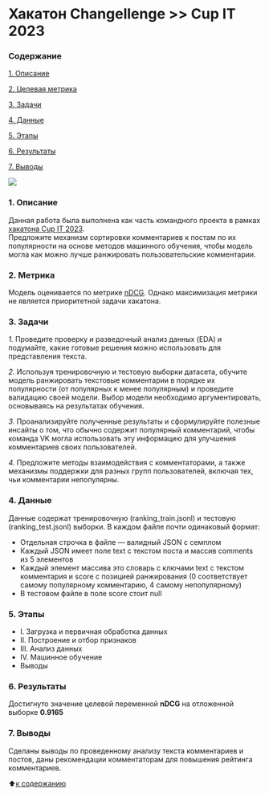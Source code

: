 # **Хакатон Changellenge >> Cup IT 2023**

### __Содержание__

[1. Описание]()<br>

[2. Целевая метрика]()

[3. Задачи]()<br>

[4. Данные]()<br>

[5. Этапы]()<br>

[6. Результаты]()<br>

[7. Выводы]()<br>

![](https://i.postimg.cc/rFCHLvgS/CUP-IT.jpg)

### __1. Описание__
Данная работа была выполнена как часть командного проекта в рамках [хакатона Cup IT 2023](https://changellenge.com/tpage/changellenge-cup-it-2023-first-tour/#).  
Предложите механизм сортировки комментариев к постам по их популярности на основе методов машинного обучения, чтобы модель могла как можно лучше ранжировать пользовательские комментарии.

### __2. Метрика__
Модель оценивается по метрике [nDCG](https://en.wikipedia.org/wiki/Discounted_cumulative_gain#Normalized_DCG). Однако максимизация метрики не является приоритетной задачи хакатона.

### __3. Задачи__
*1.* Проведите проверку и разведочный анализ данных (EDA) и подумайте, какие готовые решения можно использовать для представления текста.

*2.* Используя тренировочную и тестовую выборки датасета, обучите модель ранжировать текстовые комментарии в порядке их популярности (от популярных к менее популярным) и проведите валидацию своей модели. Выбор модели необходимо аргументировать, основываясь на результатах обучения.

*3.* Проанализируйте полученные результаты и сформулируйте полезные инсайты о том, что обычно содержит популярный комментарий, чтобы команда VK могла использовать эту информацию для улучшения комментариев своих пользователей.

*4.* Предложите методы взаимодействия с комментаторами, а также механизмы поддержки для разных групп пользователей, включая тех, чьи комментарии непопулярны.

### **4. Данные**
Данные содержат тренировочную (ranking_train.jsonl) и тестовую (ranking_test.jsonl) выборки.
В каждом файле почти одинаковый формат:
- Отдельная строчка в файле — валидный JSON с семплом
- Каждый JSON имеет поле text с текстом поста и массив сomments из 5 элементов
- Каждый элемент массива это словарь с ключами text с текстом комментария и score с позицией ранжирования (0 cоответствует самому популярному комментарию, 4 самому непопулярному)
- В тестовом файле в поле score стоит null

### **5. Этапы**
- I. Загрузка и первичная обработка данных
- II. Построение и отбор признаков
- III. Анализ данных
- IV. Машинное обучение
- Выводы

### **6. Результаты**
Достигнуто значение целевой переменной **nDCG** на отложенной выборке **0.9165**

### **7. Выводы**
Сделаны выводы по проведенному анализу текста комментариев и постов, даны рекомендации комментаторам для повышения рейтинга комментариев.

:arrow_up:[к содержанию]()